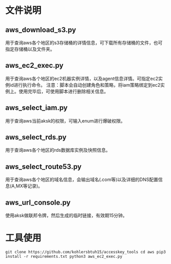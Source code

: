 # 文件说明
## aws_download_s3.py
用于查询aws各个地区的s3存储桶的详情信息，可下载所有存储桶的文件，也可指定存储桶以及文件夹。

## aws_ec2_exec.py
用于查询aws各个地区的ec2机器实例详情，以及agent信息详情。可指定ec2实例id进行执行命令。
注意：脚本会自动创建角色和策略，将iam策略绑定到ec2实例上。使用完毕后，可使用脚本进行删除相关信息。

## aws_select_iam.py
用于查询aws当前aksk的权限，可输入enum进行爆破权限。

## aws_select_rds.py
用于查询aws各个地区的rds数据库实例及快照信息。

## aws_select_route53.py
用于查询aws各个地区的域名信息，会输出域名(.com等)以及详细的DNS配置信息(A,MX等记录)。

## aws_url_console.py
使用aksk做联邦令牌，然后生成的临时链接，有效期15分钟。

# 工具使用
`git clone https://github.com/kohlersbtuh15/accesskey_tools
cd aws
pip3 install -r requirements.txt
python3 aws_ec2_exec.py`
